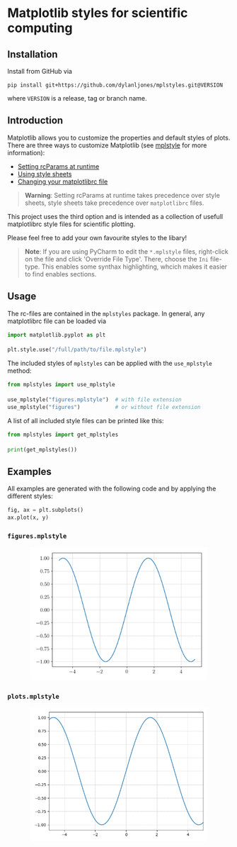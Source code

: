 # Matplotlib styles for scientific computing


## Installation

Install from GitHub via
```commandline
pip install git+https://github.com/dylanljones/mplstyles.git@VERSION
```
where `VERSION` is a release, tag or branch name.

## Introduction

Matplotlib allows you to customize the properties and default styles of plots.  
There are three ways to customize Matplotlib (see [mplstyle] for more information):
- [Setting rcParams at runtime](https://matplotlib.org/stable/tutorials/introductory/customizing.html#customizing-with-dynamic-rc-settings)
- [Using style sheets](https://matplotlib.org/stable/tutorials/introductory/customizing.html#customizing-with-style-sheets)
- [Changing your matplotlibrc file](https://matplotlib.org/stable/tutorials/introductory/customizing.html#customizing-with-matplotlibrc-files)

> **Warning**: Setting rcParams at runtime takes precedence over style sheets, 
style sheets take precedence over ``matplotlibrc`` files.

This project uses the third option and is intended as a collection of usefull 
matplotlibrc style files for scientific plotting.

Please feel free to add your own favourite styles to the libary!


> **Note**: If you are using PyCharm to edit the ``*.mplstyle`` files, right-click on the file 
and click 'Override File Type'. There, choose the ``Ini`` file-type. This enables
some synthax highlighting, whcich makes it easier to find enables sections.

## Usage

The rc-files are contained in the ``mplstyles`` package. In general, any matplotlibrc file
can be loaded via
````python
import matplotlib.pyplot as plt

plt.style.use("/full/path/to/file.mplstyle")
````

The included styles of ``mplstyles`` can be applied with the ``use_mplstyle`` method:
````python
from mplstyles import use_mplstyle

use_mplstyle("figures.mplstyle")  # with file extension
use_mplstyle("figures")           # or without file extension
````

A list of all included style files can be printed like this:
````python
from mplstyles import get_mplstyles

print(get_mplstyles())
````

## Examples

All examples are generated with the following code and by applying the different styles:
````python
fig, ax = plt.subplots()
ax.plot(x, y)
````

### ``figures.mplstyle``

<p align="center">
  <img src="https://raw.githubusercontent.com/dylanljones/mplstyles/master/examples/figures.mplstyle.png" alt="figures.mplstyle example" style="width: 400px" />
</p>


### ``plots.mplstyle``

<p align="center">
  <img src="https://raw.githubusercontent.com/dylanljones/mplstyles/master/examples/plots.mplstyle.png" alt="figures.mplstyle example" style="width: 400px" />
</p>



[mplstyle]: https://matplotlib.org/stable/tutorials/introductory/customizing.html
